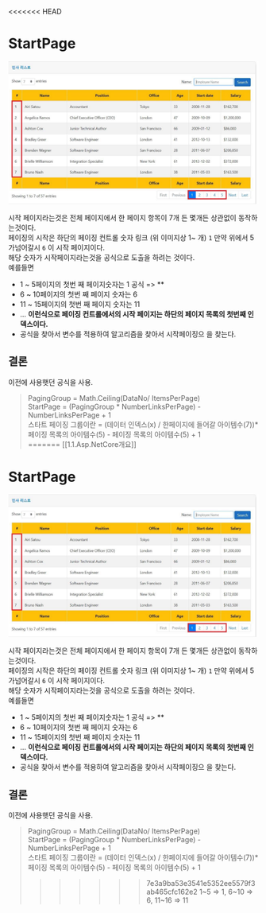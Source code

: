 <<<<<<< HEAD
# StartPage
![ResultPage](../Images/ResultPage.png)

시작 페이지라는것은 전체 페이지에서 한 페이지 항목이 7개 든 몇개든 상관없이 동작하는것이다.  
페이징의 시작은 하단의 페이징 컨트롤 숫자 링크 (위 이미지상 1~ 개) `1`  만약 위에서 5가넘어갈시 `6` 이 시작 페이지이다.  
해당 숫자가 시작페이지라는것을 공식으로 도출을 하려는 것이다.  
예를들면  
* 1 ~ 5페이지의 첫번 째 페이지숫자는 1 공식 => ** 
* 6 ~ 10페이지의 첫번 째 페이지 숫자는 6
* 11 ~ 15페이지의 첫번 째 페이지 숫자는 11
* ... **이런식으로 페이징 컨트롤에서의 시작 페이지는 하단의 페이지 목록의 첫번째 인덱스이다.**
* 공식을 찾아서 변수를 적용하여 알고리즘을 찾아서 시작페이징으 을 찾는다.
  
## 결론
이전에 사용햇던 공식을 사용. 
> PagingGroup = Math.Ceiling(DataNo/ ItemsPerPage)  
> StartPage = (PagingGroup * NumberLinksPerPage) - NumberLinksPerPage + 1  
> 스타트 페이징 그룹이란 = (데이터 인덱스(x) / 한페이지에 들어갈 아이템수(7))* 페이징 목록의 아이템수(5) - 페이징 목록의 아이템수(5) + 1  
=======
[[1.1.Asp.NetCore개요]]
# StartPage
![ResultPage](../Images/ResultPage.png)

시작 페이지라는것은 전체 페이지에서 한 페이지 항목이 7개 든 몇개든 상관없이 동작하는것이다.  
페이징의 시작은 하단의 페이징 컨트롤 숫자 링크 (위 이미지상 1~ 개) `1`  만약 위에서 5가넘어갈시 `6` 이 시작 페이지이다.  
해당 숫자가 시작페이지라는것을 공식으로 도출을 하려는 것이다.  
예를들면  
* 1 ~ 5페이지의 첫번 째 페이지숫자는 1 공식 => ** 
* 6 ~ 10페이지의 첫번 째 페이지 숫자는 6
* 11 ~ 15페이지의 첫번 째 페이지 숫자는 11
* ... **이런식으로 페이징 컨트롤에서의 시작 페이지는 하단의 페이지 목록의 첫번째 인덱스이다.**
* 공식을 찾아서 변수를 적용하여 알고리즘을 찾아서 시작페이징으 을 찾는다.
  
## 결론
이전에 사용햇던 공식을 사용. 
> PagingGroup = Math.Ceiling(DataNo/ ItemsPerPage)  
> StartPage = (PagingGroup * NumberLinksPerPage) - NumberLinksPerPage + 1  
> 스타트 페이징 그룹이란 = (데이터 인덱스(x) / 한페이지에 들어갈 아이템수(7))* 페이징 목록의 아이템수(5) - 페이징 목록의 아이템수(5) + 1  
>>>>>>> 7e3a9ba53e3541e5352ee5579f3ab465cfc162e2
> 1~5 => 1, 6~10 => 6, 11~16 => 11
